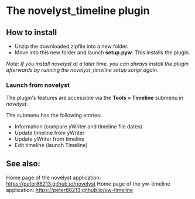 # The novelyst_timeline plugin

## How to install

- Unzip the downloaded zipfile into a new folder.
- Move into this new folder and launch **setup.pyw**. This installs the plugin.

*Note: If you install *novelyst* at a later time, you can always install the plugin afterwards by running the *novelyst_timeline* setup script again.*

### Launch from novelyst

The plugin's features are accessible via the **Tools > Timeline** submenu in *novelyst*.

The submenu has the following entries:

- Information (compare yWriter and timeline file dates)
- Update timeline from yWriter
- Update yWriter from timeline
- Edit timeline (launch Timeline)

## See also:

Home page of the novelyst application: https://peter88213.github.io/novelyst
Home page of the yw-timeline application: https://peter88213.github.io/yw-timeline